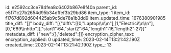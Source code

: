 id: e2592cc3ce784fea8c6402b867e8f40a
parent_id: e5f71c27b2654d95b34dffef3b29bd86
item_type: 1
item_id: f1767d892d604425ab9c5de78a1b3dd9
item_updated_time: 1676380901985
title_diff: "[]"
body_diff: "[{\"diffs\":[[0,\"Laptop\\\n\\\n\"],[1,\"Electrici\\\n\\\n\"],[0,\"€89\\\nhttp\"]],\"start1\":64,\"start2\":64,\"length1\":16,\"length2\":27}]"
metadata_diff: {"new":{},"deleted":[]}
encryption_cipher_text: 
encryption_applied: 0
updated_time: 2023-02-14T13:21:42.190Z
created_time: 2023-02-14T13:21:42.190Z
type_: 13